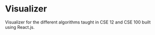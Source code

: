 # Visualizer
Visualizer for the different algorithms taught in CSE 12 and CSE 100 built using React.js.
